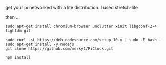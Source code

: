 get your pi networked with a lite distribution.  I used stretch-lite

then ..
```
sudo apt-get install chromium-browser unclutter xinit libgconf-2-4 lightdm git

sudo curl -sL https://deb.nodesource.com/setup_10.x | sudo -E bash -  
sudo apt-get install -y nodejs  
git clone https://github.com/merky1/PiClock.git

npm install   
```

